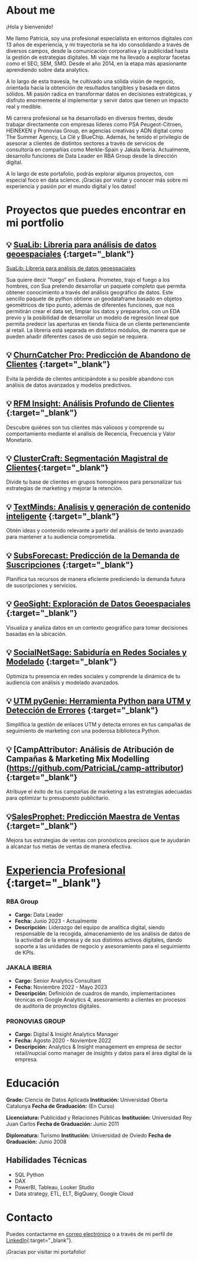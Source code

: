 
# About me

¡Hola y bienvenido!

Me llamo Patricia, soy una profesional especialista en entornos digitales con 13 años de experiencia, y mi trayectoria se ha ido consolidando a través de diversos campos, desde la comunicación corporativa y la publicidad hasta la gestión de estrategias digitales. Mi viaje me ha llevado a explorar facetas como el SEO, SEM, SMO. Desde el año 2014, en la etapa más apasionante aprendiendo sobre data analytics.

A lo largo de esta travesía, he cultivado una sólida visión de negocio, orientada hacia la obtención de resultados tangibles y basada en datos sólidos. Mi pasión radica en transformar datos en decisiones estratégicas, y disfruto enormemente al implementar y servir datos que tienen un impacto real y medible.

Mi carrera profesional se ha desarrollado en diversos frentes, desde trabajar directamente con empresas líderes como PSA Peugeot-Citroen, HEINEKEN y Pronovias Group, en agencias creativas y ADN digital como The Summer Agency, La Clé y BlueChip. Además, he tenido el privilegio de asesorar a clientes de distintos sectores a través de servicios de consultoría en compañías como Merkle-Spain y Jakala Iberia. Actualmente, desarrollo funciones de Data Leader en RBA Group desde la dirección digital.

A lo largo de este portafolio, podrás explorar algunos proyectos, con especial foco en data science.
¡Gracias por visitar y conocer más sobre mi experiencia y pasión por el mundo digital y los datos!

# Proyectos que puedes encontrar en mi portfolio 

## :bulb: [SuaLib: Libreria para análisis de datos geoespaciales](https://github.com/PatriciaL/sua_lib) {:target="_blank"}

<a href="https://github.com/PatriciaL/sua_lib" target="_blank">SuaLib: Libreria para análisis de datos geoespaciales</a>


Sua quiere decir "fuego" en Euskera. Prometeo, trajo el fuego a los hombres, con Sua pretendo desarrollar un paquete completo que permita obtener conocimiento a través del análisis geográfico de datos. 
Este sencillo paquete de python obtiene un geodataframe basado en objetos geométricos de tipo punto, además de diferentes funciones, que nos permitirán crear el data set, limpiar los datos y prepararlos, con un EDA previo y la posibilidad de desarrollar un modelo de regresión lineal que permita predecir las aperturas en tienda física de un cliente pertenenciente al retail. 
La libreria está separada en distintos módulos, de manera que se pueden añadir diferentes casos de uso según se requiera.

## :bulb: [ChurnCatcher Pro: Predicción de Abandono de Clientes](https://github.com/PatriciaL/churn-catcher.git) {:target="_blank"}

Evita la pérdida de clientes anticipándote a su posible abandono con análisis de datos avanzados y modelos predictivos.

## :bulb: [RFM Insight: Análisis Profundo de Clientes](https://github.com/PatriciaL/rfm-analysis) {:target="_blank"}

Descubre quiénes son tus clientes más valiosos y comprende su comportamiento mediante el análisis de Recencia, Frecuencia y Valor Monetario.

## :bulb: [ClusterCraft: Segmentación Magistral de Clientes](https://github.com/PatriciaL/cluster-craft){:target="_blank"}

Divide tu base de clientes en grupos homogéneos para personalizar tus estrategias de marketing y mejorar la retención.

## :bulb: [TextMinds: Analisis y generación de contenido inteligente](https://github.com/PatriciaL/text-minds) {:target="_blank"}

Obtén ideas y contenido relevante a partir del análisis de texto avanzado para mantener a tu audiencia comprometida.

## :bulb: [SubsForecast: Predicción de la Demanda de Suscripciones](https://github.com/PatriciaL/sub-forecast-subscription) {:target="_blank"}

Planifica tus recursos de manera eficiente prediciendo la demanda futura de suscripciones y servicios.

## :bulb: [GeoSight: Exploración de Datos Geoespaciales](https://github.com/PatriciaL/geo-sight) {:target="_blank"}

Visualiza y analiza datos en un contexto geográfico para tomar decisiones basadas en la ubicación.

## :bulb: [SocialNetSage: Sabiduría en Redes Sociales y Modelado](https://github.com/PatriciaL/social-set-sage) {:target="_blank"}

Optimiza tu presencia en redes sociales y comprende la dinámica de tu audiencia con análisis y modelado avanzados.

## :bulb: [UTM pyGenie: Herramienta Python para UTM y Detección de Errores](https://github.com/PatriciaL/utm-pygenie) {:target="_blank"}

Simplifica la gestión de enlaces UTM y detecta errores en tus campañas de seguimiento de marketing con una poderosa biblioteca Python.

## :bulb: [CampAttributor: Análisis de Atribución de Campañas & Marketing Mix Modelling (https://github.com/PatriciaL/camp-attributor) {:target="_blank"}

Atribuye el éxito de tus campañas de marketing a las estrategias adecuadas para optimizar tu presupuesto publicitario.
  
## :bulb:[SalesProphet: Predicción Maestra de Ventas](https://github.com/PatriciaL/sales-prophet) {:target="_blank"}

Mejora tus estrategias de ventas con pronósticos precisos que te ayudarán a alcanzar tus metas de ventas de manera efectiva.


# [Experiencia Profesional](https://www.linkedin.com/in/patricialafuente/) {:target="_blank"}

### RBA Group

- **Cargo:** Data Leader
- **Fecha:** Junio 2023 - Actualmente
- **Descripción:** Liderazgo del equipo de analítica digital, siendo responsable de la recogida, almacenamiento de los análisis de datos de la actividad de la empresa y de sus distintos activos digitales, dando soporte a las unidades de negocio y asesoramiento para el seguimiento de KPIs. 

### JAKALA IBERIA

- **Cargo:** Senior Analytics Consultant
- **Fecha:** Noviembre 2022 - Mayo 2023
- **Descripción:** Definición de cuadros de mando, implementaciones técnicas en Google Analytics 4, asesoramiento a clientes en procesos de auditoria de proyectos digitales.


### PRONOVIAS GROUP

- **Cargo:** Digital & Insight Analytics Manager
- **Fecha:** Agosto 2020 - Noviembre 2022
- **Descripción:** Analytics & Insight management en empresa de sector retail/nupcial como manager de insights y datos para el área digital de la empresa.

# Educación

  **Grado:** Ciencia de Datos Aplicada
  **Institución:** Universidad Oberta Catalunya
  **Fecha de Graduación:** (En Curso)
  
  **Licenciatura:** Publicidad y Relaciones Públicas
  **Institución:** Universidad Rey Juan Carlos
  **Fecha de Graduación:** Junio 2011

  **Diplomatura:** Turismo
  **Institución:** Universidad de Oviedo
  **Fecha de Graduación:** Junio 2008

## Habilidades Técnicas

- SQL
  Python
- DAX
- PowerBI, Tableau, Looker Studio
- Data strategy, ETL, ELT, BigQuery, Google Cloud
  

# Contacto

Puedes contactarme en [correo electrónico](mailto:p.lafuente.est@gmail.com) o a través de mi perfil de [LinkedIn](https://www.linkedin.com/in/patricialafuente/){:target="_blank"}.

¡Gracias por visitar mi portafolio!
